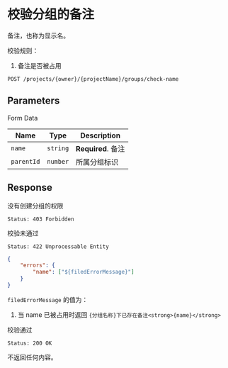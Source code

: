 # 校验分组的备注

备注，也称为显示名。

校验规则：

1. 备注是否被占用

```text
POST /projects/{owner}/{projectName}/groups/check-name
```

## Parameters

Form Data

| Name      | Type     | Description        |
| --------- | -------- | ------------------ |
| `name`    | `string` | **Required**. 备注 |
| `parentId` | `number` | 所属分组标识       |

## Response

没有创建分组的权限

```text
Status: 403 Forbidden
```

校验未通过

```text
Status: 422 Unprocessable Entity
```

```json
{
    "errors": {
        "name": ["${filedErrorMessage}"]
    }
}
```

`filedErrorMessage` 的值为：

1. 当 name 已被占用时返回 `{分组名称}下已存在备注<strong>{name}</strong>`

校验通过

```text
Status: 200 OK
```

不返回任何内容。